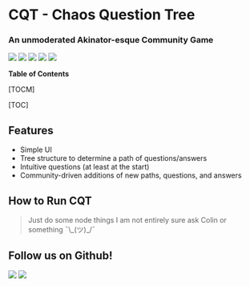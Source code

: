 # CQT - Chaos Question Tree
### An unmoderated Akinator-esque Community Game
![](https://img.shields.io/github/stars/tzenger/CQT) ![](https://img.shields.io/github/forks/tzenger/CQT) ![](https://img.shields.io/github/release/tzenger/CQT) ![](https://img.shields.io/github/issues/tzenger/CQT) ![](https://img.shields.io/github/license/tzenger/CQT)

**Table of Contents**

[TOCM]

[TOC]


## Features

- Simple UI
- Tree structure to determine a path of questions/answers
- Intuitive questions (at least at the start)
- Community-driven additions of new paths, questions, and answers

## How to Run CQT
>  Just do some node things I am not entirely sure ask Colin or something ¯\\\_(ツ)_/¯

## Follow us on Github!
![](https://img.shields.io/github/followers/tzenger?label=Follow%20tzenger&style=social) ![](https://img.shields.io/github/followers/ColinLi33?label=Follow%20ColinLi33&style=social)
